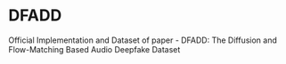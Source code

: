 # DFADD
Official Implementation and Dataset of paper - DFADD: The Diffusion and Flow-Matching Based Audio Deepfake Dataset
